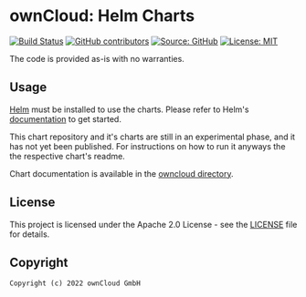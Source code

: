 # ownCloud: Helm Charts

[![Build Status](https://img.shields.io/drone/build/owncloud-docker/helm-charts?logo=drone&server=https%3A%2F%2Fdrone.owncloud.com)](https://drone.owncloud.com/owncloud-docker/helm-charts)
[![GitHub contributors](https://img.shields.io/github/contributors/owncloud-docker/helm-charts)](https://github.com/owncloud-docker/helm-charts/graphs/contributors)
[![Source: GitHub](https://img.shields.io/badge/source-github-blue.svg?logo=github&logoColor=white)](https://github.com/owncloud-docker/helm-charts)
[![License: MIT](https://img.shields.io/github/license/owncloud-docker/helm-charts)](https://github.com/owncloud-docker/helm-charts/blob/master/LICENSE)

The code is provided as-is with no warranties.

## Usage

[Helm](https://helm.sh) must be installed to use the charts.
Please refer to Helm's [documentation](https://helm.sh/docs/) to get started.

This chart repository and it's charts are still in an experimental phase, and it has not yet been published.
For instructions on how to run it anyways the the respective chart's readme.

[//]: # "Once Helm is set up properly, add the repo as follows:"
[//]: # "```console"
[//]: # "helm repo add owncloud https://example.com/owncloud/helm-charts"
[//]: # "```"
[//]: # "You can then run `helm search repo owncloud` to see the charts."

Chart documentation is available in the [owncloud directory](https://github.com/owncloud-docker/helm-charts/blob/main/charts/owncloud/README.md).

## License

This project is licensed under the Apache 2.0 License - see the [LICENSE](https://github.com/owncloud-docker/helm-charts/blob/master/LICENSE) file for details.

## Copyright

```Text
Copyright (c) 2022 ownCloud GmbH
```
